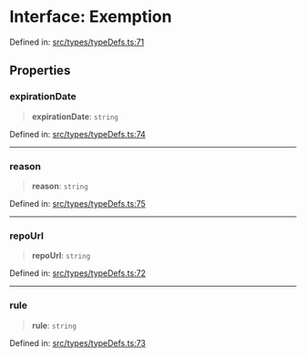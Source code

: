 # Interface: Exemption

Defined in: [src/types/typeDefs.ts:71](https://github.com/zotoio/x-fidelity/blob/f39ce89f1db3ea0cfe6f222cf6cc7fcd78a94dca/src/types/typeDefs.ts#L71)

## Properties

### expirationDate

> **expirationDate**: `string`

Defined in: [src/types/typeDefs.ts:74](https://github.com/zotoio/x-fidelity/blob/f39ce89f1db3ea0cfe6f222cf6cc7fcd78a94dca/src/types/typeDefs.ts#L74)

***

### reason

> **reason**: `string`

Defined in: [src/types/typeDefs.ts:75](https://github.com/zotoio/x-fidelity/blob/f39ce89f1db3ea0cfe6f222cf6cc7fcd78a94dca/src/types/typeDefs.ts#L75)

***

### repoUrl

> **repoUrl**: `string`

Defined in: [src/types/typeDefs.ts:72](https://github.com/zotoio/x-fidelity/blob/f39ce89f1db3ea0cfe6f222cf6cc7fcd78a94dca/src/types/typeDefs.ts#L72)

***

### rule

> **rule**: `string`

Defined in: [src/types/typeDefs.ts:73](https://github.com/zotoio/x-fidelity/blob/f39ce89f1db3ea0cfe6f222cf6cc7fcd78a94dca/src/types/typeDefs.ts#L73)
